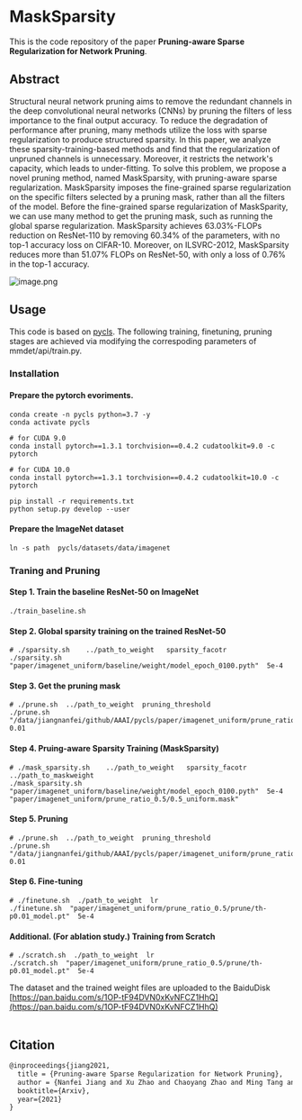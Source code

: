 # MaskSparsity
This is the code repository of the paper **Pruning-aware Sparse Regularization for Network Pruning**.
​
## Abstract
Structural neural network pruning aims to remove the redundant channels in the deep convolutional neural networks (CNNs) by pruning the filters of less importance to the final output accuracy. To reduce the degradation of performance after pruning, many methods utilize the loss with sparse regularization to produce structured sparsity. In this paper, we analyze these sparsity-training-based methods and find that the regularization of unpruned channels is unnecessary. Moreover, it restricts the network's capacity, which leads to under-fitting. To solve this problem, we propose a novel pruning method, named MaskSparsity, with pruning-aware sparse regularization. MaskSparsity imposes the fine-grained sparse regularization on the specific filters selected by a pruning mask, rather than all the filters of the model. Before the fine-grained sparse regularization of MaskSparity, we can use many method to get the pruning mask, such as running the global sparse regularization. MaskSparsity achieves 63.03\%-FLOPs reduction on ResNet-110 by removing 60.34\% of the parameters, with no top-1 accuracy loss on CIFAR-10. Moreover, on ILSVRC-2012, MaskSparsity reduces more than 51.07\% FLOPs on ResNet-50, with only a loss of 0.76\% in the top-1 accuracy. 

![image.png](https://cdn.nlark.com/yuque/0/2021/png/329429/1639493307825-b5680ea6-5617-42a3-bc06-986af87fbd8e.png#clientId=u82a26e47-fb94-4&crop=0&crop=0&crop=1&crop=1&from=paste&height=215&id=u00dd1335&margin=%5Bobject%20Object%5D&name=image.png&originHeight=430&originWidth=1478&originalType=binary&ratio=1&rotation=0&showTitle=false&size=47927&status=done&style=none&taskId=u5c2bcd40-239f-4757-8731-634b45704ed&title=&width=739)

## Usage
This code is based on  [pycls](https://github.com/facebookresearch/pycls](/https://github.com/facebookresearch/pycls)).
The following training, finetuning, pruning stages are achieved via modifying the correspoding parameters of mmdet/api/train.py.

### Installation
#### Prepare the pytorch evoriments.
```shell
conda create -n pycls python=3.7 -y
conda activate pycls

# for CUDA 9.0
conda install pytorch==1.3.1 torchvision==0.4.2 cudatoolkit=9.0 -c pytorch

# for CUDA 10.0
conda install pytorch==1.3.1 torchvision==0.4.2 cudatoolkit=10.0 -c pytorch

pip install -r requirements.txt
python setup.py develop --user
```
#### Prepare the ImageNet dataset
```shell
ln -s path  pycls/datasets/data/imagenet
```
### Traning and Pruning

#### Step 1. Train the baseline ResNet-50 on ImageNet
```shell
./train_baseline.sh
```
#### Step 2. Global sparsity training on the trained ResNet-50
```shell
# ./sparsity.sh    ../path_to_weight   sparsity_facotr   
./sparsity.sh  "paper/imagenet_uniform/baseline/weight/model_epoch_0100.pyth"  5e-4  
```
#### Step 3. Get the pruning mask
```shell
# ./prune.sh  ../path_to_weight  pruning_threshold
./prune.sh  "/data/jiangnanfei/github/AAAI/pycls/paper/imagenet_uniform/prune_ratio_0.5/model_epoch_0100.pyth"  0.01
```
#### Step 4. Pruing-aware Sparsity Training (MaskSparsity)
```shell
# ./mask_sparsity.sh    ../path_to_weight   sparsity_facotr   ../path_to_maskweight
./mask_sparsity.sh  "paper/imagenet_uniform/baseline/weight/model_epoch_0100.pyth"  5e-4  "paper/imagenet_uniform/prune_ratio_0.5/0.5_uniform.mask"
```
#### Step 5. Pruning
```shell
# ./prune.sh  ../path_to_weight  pruning_threshold
./prune.sh  "/data/jiangnanfei/github/AAAI/pycls/paper/imagenet_uniform/prune_ratio_0.5/model_epoch_0100.pyth"  0.01
```
#### Step 6. Fine-tuning
```shell
# ./finetune.sh  ./path_to_weight  lr
./finetune.sh  "paper/imagenet_uniform/prune_ratio_0.5/prune/th-p0.01_model.pt"  5e-4
```
#### Additional. (For ablation study.) Training from Scratch
```shell
# ./scratch.sh  ./path_to_weight  lr
./scratch.sh  "paper/imagenet_uniform/prune_ratio_0.5/prune/th-p0.01_model.pt"  5e-4
```

The dataset and the trained weight files are uploaded to the BaiduDisk [https://pan.baidu.com/s/1OP-tF94DVN0xKvNFCZ1HhQ](https://pan.baidu.com/s/1OP-tF94DVN0xKvNFCZ1HhQ)   
​
## Citation
```latex
@inproceedings{jiang2021,
  title = {Pruning-aware Sparse Regularization for Network Pruning},
  author = {Nanfei Jiang and Xu Zhao and Chaoyang Zhao and Ming Tang and Jinqiao Wang},
  booktitle={Arxiv},
  year={2021}
}
```
